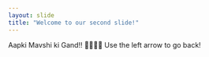```yaml
---
layout: slide
title: "Welcome to our second slide!"
---
```

Aapki Mavshi ki Gand!! 🖕🖕🖕🖕
Use the left arrow to go back!
